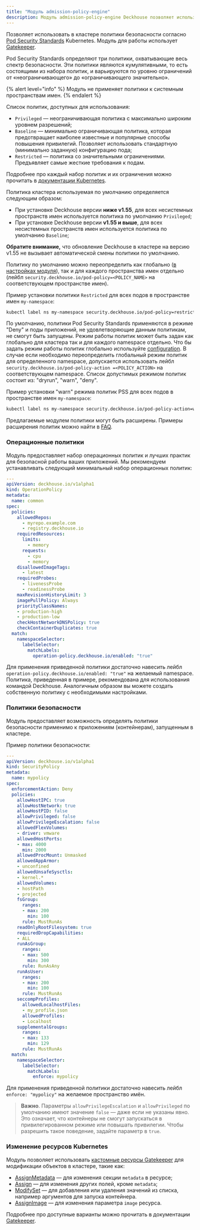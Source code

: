 ```yaml
---
title: "Модуль admission-policy-engine"
description: Модуль admission-policy-engine Deckhouse позволяет использовать в кластере Kubernetes политики безопасности согласно Kubernetes Pod Security Standards.
---
```


Позволяет использовать в кластере политики безопасности согласно [Pod Security Standards](https://kubernetes.io/docs/concepts/security/pod-security-standards/) Kubernetes. Модуль для работы использует [Gatekeeper](https://open-policy-agent.github.io/gatekeeper/website/docs/).

Pod Security Standards определяют три политики, охватывающие весь спектр безопасности. Эти политики являются кумулятивными, то есть состоящими из набора политик, и варьируются по уровню ограничений от «неограничивающего» до «ограничивающего значительно».

{% alert level="info" %}
Модуль не применяет политики к системным пространствам имен.
{% endalert %}

Список политик, доступных для использования:
- `Privileged` — неограничивающая политика с максимально широким уровнем разрешений;
- `Baseline` — минимально ограничивающая политика, которая предотвращает наиболее известные и популярные способы повышения привилегий. Позволяет использовать стандартную (минимально заданную) конфигурацию пода;
- `Restricted` — политика со значительными ограничениями. Предъявляет самые жесткие требования к подам.

Подробнее про каждый набор политик и их ограничения можно прочитать в [документации Kubernetes](https://kubernetes.io/docs/concepts/security/pod-security-standards/#profile-details).

Политика кластера используемая по умолчанию определяется следующим образом:
- При установке Deckhouse версии **ниже v1.55**, для всех несистемных пространств имен используется политика по умолчанию `Privileged`;
- При установке Deckhouse версии **v1.55 и выше**, для всех несистемных пространств имен используется политика по умолчанию `Baseline`;

**Обратите внимание,** что обновление Deckhouse в кластере на версию v1.55 не вызывает автоматической смены политики по умолчанию.

Политику по умолчанию можно переопределить как глобально ([в настройках модуля](configuration.html#parameters-podsecuritystandards-defaultpolicy)), так и для каждого пространства имен отдельно (лейбл `security.deckhouse.io/pod-policy=<POLICY_NAME>` на соответствующем пространстве имен).

Пример установки политики `Restricted` для всех подов в пространстве имен `my-namespace`:

```bash
kubectl label ns my-namespace security.deckhouse.io/pod-policy=restricted
```

По умолчанию, политики Pod Security Standards применяются в режиме "Deny" и поды приложений, не удовлетворяющие данным политикам, не смогут быть запущены. Режим работы политик может быть задан как глобально для кластера так и для каждого namespace отдельно. Что бы задать режим работы политик глобально используйте [configuration](configuration.html#parameters-podsecuritystandards-enforcementaction). В случае если необходимо переопределить глобальный режим политик для определенного namespace, допускается использовать лейбл `security.deckhouse.io/pod-policy-action =<POLICY_ACTION>` на соответствующем namespace. Список допустимых режимом политик состоит из: "dryrun", "warn", "deny".

Пример установки "warn" режима политик PSS для всех подов в пространстве имен `my-namespace`:

```bash
kubectl label ns my-namespace security.deckhouse.io/pod-policy-action=warn
```

Предлагаемые модулем политики могут быть расширены. Примеры расширения политик можно найти в [FAQ](faq.html).

### Операционные политики

Модуль предоставляет набор операционных политик и лучших практик для безопасной работы ваших приложений.
Мы рекомендуем устанавливать следующий минимальный набор операционных политик:

```yaml
---
apiVersion: deckhouse.io/v1alpha1
kind: OperationPolicy
metadata:
  name: common
spec:
  policies:
    allowedRepos:
      - myrepo.example.com
      - registry.deckhouse.io
    requiredResources:
      limits:
        - memory
      requests:
        - cpu
        - memory
    disallowedImageTags:
      - latest
    requiredProbes:
      - livenessProbe
      - readinessProbe
    maxRevisionHistoryLimit: 3
    imagePullPolicy: Always
    priorityClassNames:
    - production-high
    - production-low
    checkHostNetworkDNSPolicy: true
    checkContainerDuplicates: true
  match:
    namespaceSelector:
      labelSelector:
        matchLabels:
          operation-policy.deckhouse.io/enabled: "true"
```

Для применения приведенной политики достаточно навесить лейбл `operation-policy.deckhouse.io/enabled: "true"` на желаемый namespace. Политика, приведенная в примере, рекомендована для использования командой Deckhouse. Аналогичным образом вы можете создать собственную политику с необходимыми настройками.

### Политики безопасности

Модуль предоставляет возможность определять политики безопасности применимо к приложениям (контейнерам), запущенным в кластере.

Пример политики безопасности:

```yaml
---
apiVersion: deckhouse.io/v1alpha1
kind: SecurityPolicy
metadata:
  name: mypolicy
spec:
  enforcementAction: Deny
  policies:
    allowHostIPC: true
    allowHostNetwork: true
    allowHostPID: false
    allowPrivileged: false
    allowPrivilegeEscalation: false
    allowedFlexVolumes:
    - driver: vmware
    allowedHostPorts:
    - max: 4000
      min: 2000
    allowedProcMount: Unmasked
    allowedAppArmor:
    - unconfined
    allowedUnsafeSysctls:
    - kernel.*
    allowedVolumes:
    - hostPath
    - projected
    fsGroup:
      ranges:
      - max: 200
        min: 100
      rule: MustRunAs
    readOnlyRootFilesystem: true
    requiredDropCapabilities:
    - ALL
    runAsGroup:
      ranges:
      - max: 500
        min: 300
      rule: RunAsAny
    runAsUser:
      ranges:
      - max: 200
        min: 100
      rule: MustRunAs
    seccompProfiles:
      allowedLocalhostFiles:
      - my_profile.json
      allowedProfiles:
      - Localhost
    supplementalGroups:
      ranges:
      - max: 133
        min: 129
      rule: MustRunAs
  match:
    namespaceSelector:
      labelSelector:
        matchLabels:
          enforce: mypolicy
```

Для применения приведенной политики достаточно навесить лейбл `enforce: "mypolicy"` на желаемое пространство имён.

> **Важно**. Параметры `allowPrivilegeEscalation` и `allowPrivileged` по умолчанию имеют значение `false` — даже если не указаны явно. Это означает, что контейнеры не смогут запускаться в привилегированном режиме или повышать привилегии. Чтобы разрешить такое поведение, задайте параметр в `true`.

### Изменение ресурсов Kubernetes

Модуль позволяет использовать [кастомные ресурсы Gatekeeper](gatekeeper-cr.html) для модификации объектов в кластере, такие как:
- [AssignMetadata](gatekeeper-cr.html#assignmetadata) — для изменения секции `metadata` в ресурсе;
- [Assign](gatekeeper-cr.html#assign) — для изменения других полей, кроме `metadata`;
- [ModifySet](gatekeeper-cr.html#modifyset) — для добавления или удаления значений из списка, например аргументов для запуска контейнера.
- [AssignImage](gatekeeper-cr.html#assignimage) — для изменения параметра `image` ресурса.

Подробнее про доступные варианты можно прочитать в документации [Gatekeeper](https://open-policy-agent.github.io/gatekeeper/website/docs/mutation/).
